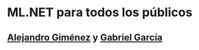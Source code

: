 # ML.NET para todos los públicos
## [Alejandro Giménez](https://twitter.com) y [Gabriel García](https://twitter.com)